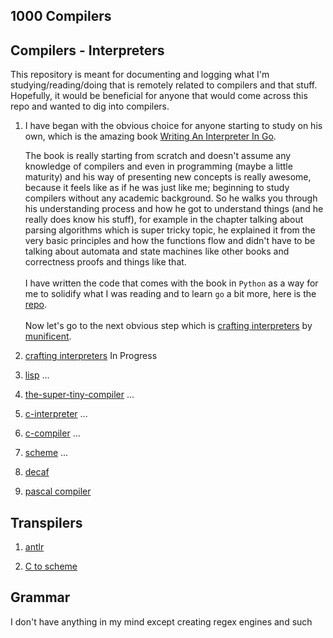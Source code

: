 ## 1000 Compilers

## Compilers - Interpreters

This repository is meant for documenting and logging what I'm studying/reading/doing that is remotely related to compilers and that stuff. Hopefully, it would be beneficial for anyone that would come across this repo and wanted to dig into compilers. </br>  

1. I have began with the obvious choice for anyone starting to study on his own, which is the amazing book [Writing An Interpreter In Go](https://interpreterbook.com/). 
    
    The book is really starting from scratch and doesn't assume any knowledge of compilers and even in programming (maybe a little maturity) and his way of presenting new concepts is really awesome, because it feels like as if he was just like me; beginning to study compilers without any academic background. So he walks you through his understanding process and how he got to understand things (and he really does know his stuff), for example in the chapter talking about parsing algorithms which is super tricky topic, he explained it from the very basic principles and how the functions flow and didn't have to be talking about automata and state machines like other books and correctness proofs and things like that.</br></br>
    I have written the code that comes with the book in `Python` as a way for me to solidify what I was reading and to learn `go` a bit more, here is the [repo](https://github.com/omar-3/Monkey-Compiler).</br></br>
    Now let's go to the next obvious step which is [crafting interpreters](https://craftinginterpreters.com/) by [munificent](https://github.com/munificent).

2. [crafting interpreters](https://craftinginterpreters.com/) In Progress

3. [lisp](http://buildyourownlisp.com/contents) ...

4. [the-super-tiny-compiler](https://github.com/jamiebuilds/the-super-tiny-compiler) ...

5. [c-interpreter](https://github.com/lotabout/write-a-C-interpreter) ...

6. [c-compiler](https://github.com/lotabout/Let-s-build-a-compiler) ...

7. [scheme](http://peter.michaux.ca/articles/scheme-from-scratch-introduction) ...

8. [decaf](https://parasol.tamu.edu/courses/decaf/students/)

9. [pascal compiler](https://www.amazon.com/Writing-Compilers-Interpreters-Software-Engineering/dp/0470177071/ref=sr_1_1?crid=RGFO35U4BF2I&dchild=1&keywords=writing+compilers+and+interpreters+a+software+engineering+approach&qid=1611303568&sprefix=writing+compiler%2Caps%2C309&sr=8-1)


## Transpilers

1. [antlr](https://www.amazon.com/Definitive-ANTLR-4-Reference/dp/1934356999/ref=sr_1_1?dchild=1&keywords=antlr&qid=1599877027&sr=8-1)

2. [C to scheme](https://github.com/petermichaux/bootstrap-scheme)

## Grammar

I don't have anything in my mind except creating regex engines and such 
